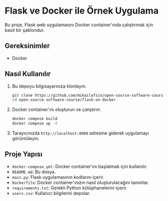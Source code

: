 # Flask ve Docker ile Örnek Uygulama

Bu proje, Flask web uygulamasını Docker container'ında çalıştırmak için basit bir şablondur.

## Gereksinimler

- Docker

## Nasıl Kullanılır

1. Bu depoyu bilgisayarınıza klonlayın:

    ```bash
    git clone https://github.com/mikailafsin/open-source-software-course.git
    cd open-source-software-course/flask-on-docker
    ```

2. Docker container'ını oluşturun ve çalıştırın:

    ```bash
    docker compose build
    docker compose up -d
    ```

3. Tarayıcınızda `http://localhost:8000` adresine giderek uygulamayı görüntüleyin.

## Proje Yapısı

- `docker-compose.yml`: Docker container'ını başlatmak için kullanılır.
- `README.md`: Bu dosya.
- `main.py`: Flask uygulamasının kodlarını içerir.
- `Dockerfile`: Docker container'ınızın nasıl oluşturulacağını tanımlar.
- `requirements.txt`: Gerekli Python kütüphanelerini içerir.
- `users.csv`: Kullanıcı bilgilerini depolar.
